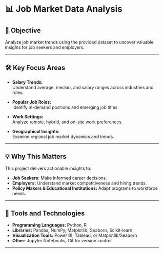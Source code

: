 # 📊 Job Market Data Analysis

## 🎯 Objective  
Analyze job market trends using the provided dataset to uncover valuable insights for job seekers and employers.  

---

## 🛠️ Key Focus Areas  
- **Salary Trends:**  
  Understand average, median, and salary ranges across industries and roles.  

- **Popular Job Roles:**  
  Identify in-demand positions and emerging job titles.  

- **Work Settings:**  
  Analyze remote, hybrid, and on-site work preferences.  

- **Geographical Insights:**  
  Examine regional job market dynamics and trends.  

---

## 💡 Why This Matters  
This project delivers actionable insights to:  
- **Job Seekers:** Make informed career decisions.  
- **Employers:** Understand market competitiveness and hiring trends.  
- **Policy Makers & Educational Institutions:** Adapt programs to workforce needs.

---

## 🔧 Tools and Technologies  
- **Programming Languages:** Python, R  
- **Libraries:** Pandas, NumPy, Matplotlib, Seaborn, Scikit-learn  
- **Visualization Tools:** Power BI, Tableau, or Matplotlib/Seaborn  
- **Other:** Jupyter Notebooks, Git for version control  

---

